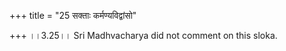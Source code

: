 +++
title = "25 सक्ताः कर्मण्यविद्वांसो"

+++
।।3.25।। Sri Madhvacharya did not comment on this sloka.
